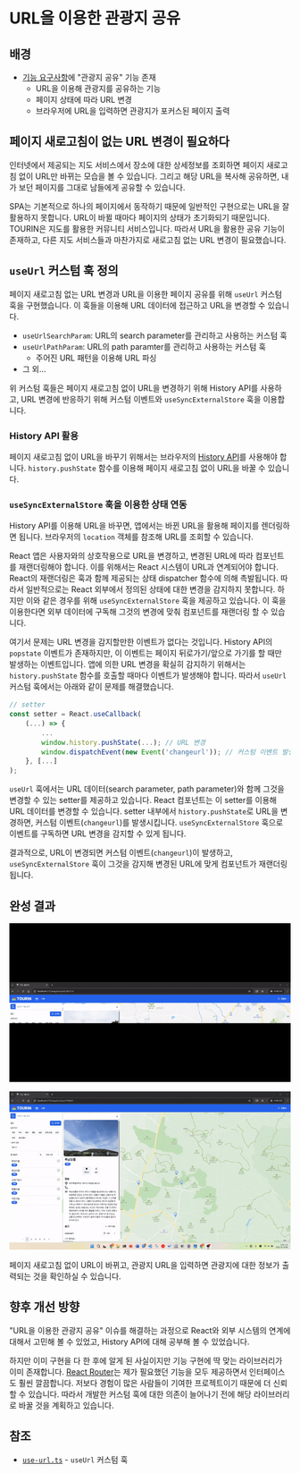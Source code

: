 # URL을 이용한 관광지 공유
## 배경
- [기능 요구사항](../기능적%20요구사항.md)에 "관광지 공유" 기능 존재
  - URL을 이용해 관광지를 공유하는 기능
  - 페이지 상태에 따라 URL 변경
  - 브라우저에 URL을 입력하면 관광지가 포커스된 페이지 출력

## 페이지 새로고침이 없는 URL 변경이 필요하다
인터넷에서 제공되는 지도 서비스에서 장소에 대한 상세정보를 조회하면 페이지 새로고침 없이 URL만 바뀌는 모습을 볼 수 있습니다. 그리고 해당 URL을 복사해 공유하면, 내가 보던 페이지를 그대로 남들에게 공유할 수 있습니다.

SPA는 기본적으로 하나의 페이지에서 동작하기 때문에 일반적인 구현으로는 URL을 잘 활용하지 못합니다. URL이 바뀔 때마다 페이지의 상태가 초기화되기 때문입니다. TOURIN은 지도를 활용한 커뮤니티 서비스입니다. 따라서 URL을 활용한 공유 기능이 존재하고, 다른 지도 서비스들과 마찬가지로 새로고침 없는 URL 변경이 필요했습니다.

## `useUrl` 커스텀 훅 정의
페이지 새로고침 없는 URL 변경과 URL을 이용한 페이지 공유를 위해 `useUrl` 커스텀 훅을 구현했습니다. 이 훅들을 이용해 URL 데이터에 접근하고 URL을 변경할 수 있습니다.

- `useUrlSearchParam`: URL의 search parameter를 관리하고 사용하는 커스텀 훅
- `useUrlPathParam`: URL의 path paramter를 관리하고 사용하는 커스텀 훅
  - 주어진 URL 패턴을 이용해 URL 파싱
- 그 외...

위 커스텀 훅들은 페이지 새로고침 없이 URL을 변경하기 위해 History API를 사용하고, URL 변경에 반응하기 위해 커스텀 이벤트와 `useSyncExternalStore` 훅을 이용합니다.

### History API 활용
페이지 새로고침 없이 URL을 바꾸기 위해서는 브라우저의 [History API](https://developer.mozilla.org/en-US/docs/Web/API/History_API)를 사용해야 합니다. `history.pushState` 함수를 이용해 페이지 새로고침 없이 URL을 바꿀 수 있습니다.

### `useSyncExternalStore` 훅을 이용한 상태 연동
History API를 이용해 URL을 바꾸면, 앱에서는 바뀐 URL을 활용해 페이지를 렌더링하면 됩니다. 브라우저의 `location` 객체를 참조해 URL를 조회할 수 있습니다.

React 앱은 사용자와의 상호작용으로 URL을 변경하고, 변경된 URL에 따라 컴포넌트를 재랜더링해야 합니다. 이를 위해서는 React 시스템이 URL과 연계되어야 합니다. React의 재랜더링은 훅과 함께 제공되는 상태 dispatcher 함수에 의해 촉발됩니다. 따라서 일반적으로는 React 외부에서 정의된 상태에 대한 변경을 감지하지 못합니다. 하지만 이와 같은 경우를 위해 `useSyncExternalStore` 훅을 제공하고 있습니다. 이 훅을 이용한다면 외부 데이터에 구독해 그것의 변경에 맞춰 컴포넌트를 재랜더링 할 수 있습니다.

여기서 문제는 URL 변경을 감지할만한 이벤트가 없다는 것입니다. History API의 `popstate` 이벤트가 존재하지만, 이 이벤트는 페이지 뒤로가기/앞으로 가기를 할 때만 발생하는 이벤트입니다. 앱에 의한 URL 변경을 확실히 감지하기 위해서는 `history.pushState` 함수를 호출할 때마다 이벤트가 발생해야 합니다. 따라서 `useUrl` 커스텀 훅에서는 아래와 같이 문제를 해결했습니다.

```javascript
// setter
const setter = React.useCallback(
    (...) => {
        ...
        window.history.pushState(...); // URL 변경
        window.dispatchEvent(new Event('changeurl')); // 커스텀 이벤트 발생
    }, [...]
);
```

`useUrl` 훅에서는 URL 데이터(search parameter, path parameter)와 함께 그것을 변경할 수 있는 setter를 제공하고 있습니다. React 컴포넌트는 이 setter를 이용해 URL 데이터를 변경할 수 있습니다. setter 내부에서 `history.pushState`로 URL을 변경하면, 커스텀 이벤트(`changeurl`)를 발생시킵니다. `useSyncExternalStore` 훅으로 이벤트를 구독하면 URL 변경을 감지할 수 있게 됩니다.

결과적으로, URL이 변경되면 커스텀 이벤트(`changeurl`)이 발생하고, `useSyncExternalStore` 훅이 그것을 감지해 변경된 URL에 맞게 컴포넌트가 재랜더링 됩니다.

## 완성 결과

![새로고침 없이 URL 변경](./image/no-refresh-demo.gif)

![관광지 공유 데모](../image/tourspot-share-demo.gif)

페이지 새로고침 없이 URL이 바뀌고, 관광지 URL을 입력하면 관광지에 대한 정보가 출력되는 것을 확인하실 수 있습니다.

## 향후 개선 방향
"URL을 이용한 관광지 공유" 이슈를 해결하는 과정으로 React와 외부 시스템의 연계에 대해서 고민해 볼 수 있었고, History API에 대해 공부해 볼 수 있었습니다.

하지만 이미 구현을 다 한 후에 알게 된 사실이지만 기능 구현에 딱 맞는 라이브러리가 이미 존재합니다. [React Router](https://reactrouter.com/)는 제가 필요했던 기능을 모두 제공하면서 인터페이스도 훨씬 깔끔합니다. 저보다 경험이 많은 사람들이 기여한 프로젝트이기 때문에 더 신뢰할 수 있습니다. 따라서 개발한 커스텀 훅에 대한 의존이 늘어나기 전에 해당 라이브러리로 바꿀 것을 계획하고 있습니다.

## 참조
- [`use-url.ts`](https://github.com/positiveWand/project-trip-sns/blob/main/frontend/src/hooks/use-url.ts) - `useUrl` 커스텀 훅